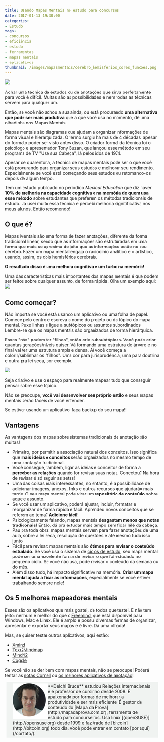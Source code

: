 ```yaml
---
title: Usando Mapas Mentais no estudo para concursos
date: 2017-01-13 19:30:00
categories:
- Estudo
tags:
- concursos
- eficiência
- estudo
- ferramentas
- mapas mentais
- aplicativos
thumbnail: /images/mapasmentais/cerebro_hemisferios_cores_funcoes.png
---
```

![](/images/mapasmentais/cerebro_hemisferios_cores_funcoes.png)

Achar uma técnica de estudos ou de anotações que sirva perfeitamente para você é difícil. Muitas são as possibilidades e nem todas as técnicas servem para qualquer um.

Então, se você não achou a sua ainda, ou está procurando **uma alternativa que pode ser mais produtiva** que a que você usa no momento, dê uma olhadinha nos Mapas Mentais.

<!-- more -->

Mapas mentais são diagramas que ajudam a organizar informações de forma visual e hierarquizada. O termo surgiu há mais de 4 décadas, apesar do formato poder ser visto antes disso. O criador formal da técnica foi o psicólogo e apresentador Tony Buzan, que lançou esse método em seu programa de TV "Use sua Cabeça", lá pelos idos de 1974.

Apesar de quarentona, a técnica de mapas mentais pode ser o que você está procurando para organizar seus estudos e melhorar seu rendimento. Especialmente se você está começando seus estudos ou retomando-os depois de algum tempo.

Tem um estudo publicado no periódico _Medical Education_ que diz haver **10% de melhoria na capacidade cognitiva e na memória de quem usa esse método** sobre estudantes que preferem os métodos tradicionais de estudo. Já usei muito essa técnica e percebi melhoria signitificativa nos meus alunos. Então recomendo!

## O que é?
Mapas Mentais são uma forma de fazer anotações, diferente da forma tradicional linear, sendo que as informações são estruturadas em uma forma que mais se aproxima do jeito que as informações estão no seu cérebro. Fazer um mapa mental engaja o raciocínio analítico e o artístico, usando, assim, os dois hemisférios cerebrais.

**O resultado disso é uma melhora cognitiva e um turbo na memória!**

Uma das características mais importantes dos mapas mentais é que podem ser feitos sobre qualquer assunto, de forma rápida. Olha um exemplo aqui:
![](/images/mapasmentais/exemplo_de_mindmap_freemind.png)

## Como começar?
Não importa se você está usando um aplicativo ou uma folha de papel. Comece pelo centro e escreva o nome do projeto ou do tópico do mapa mental. Puxe linhas e ligue a subtópicos ou assuntos subordinados. Lembre-se que os mapas mentais são organizados de forma hierárquica.

Esses "nós" podem ter "filhos", então crie subsubtópicos. Você pode criar quantas gerações/níveis quiser. Vá formando uma estrutura de árvore e no final vai ter uma estrutura ampla e densa. Aí você começa a colorir/sublinhar os "filhos". Uma cor para jurisprudência, uma para doutrina e outra pra lei seca, por exemplo.

![](/images/mapasmentais/freemind_exemplo_níveis.png)

Seja criativo e use o espaço para realmente mapear tudo que conseguir pensar sobre esse tópico.

Não se preocupe, **você vai desenvolver seu próprio estilo** e seus mapas mentais serão fáceis de você entender.

Se estiver usando um aplicativo, faça backup do seu mapa!!


## Vantagens
As vantagens dos mapas sobre sistemas tradicionais de anotação são muitas!

-   Primeiro, por permitir a associação natural dos conceitos. Isso significa que **mais ideias e conceitos** serão organizados no mesmo tempo de uma anotação tradicional.
-   Você consegue, também, ligar as ideias e conceitos de forma a **perceber as relações** quando for revisar suas notas. Conectou? Na hora de revisar é só seguir as setas!
-   Uma das coisas mais interessantes, no entanto, é a possibilidade de adicionar imagens, anexos, links e outros recursos que ajudarão mais tarde. O seu mapa mental pode virar um **repositório de conteúdo** sobre aquele assunto.
-   Se você usar um aplicativo, poderá ajustar, incluir, formatar e reorganizar de forma rápida e fácil. Aprendeu novos conceitos que se referem ao tema? **Adicione fácil**!
-   Psicologicamente falando, mapas mentais **desgastam menos que notas tradiconais**! Então, dá pra estudar mais tempo sem ficar lélé da cabeça.
-   Pau pra toda obra: mapas mentais servem para fazer anotações de uma aula, sobre a lei seca, resolução de questões e até mesmo tudo isso junto!
-   Fácil para revisar: mapas mentais são **ótimos para revisar o conteúdo estudado**. Se você usa o sistema de [ciclos de estudo](/2016/06/12/cronograma/index.html), seu mapa mental pode ser uma excelente forma de revisar o que foi estudado no pequeno ciclo. Se você não usa, pode revisar o conteúdo da semana ou do mês.
-   Além disso tudo, há impacto significativo na memória. **Criar um mapa mental ajuda a fixar as informações**, especialmente se você estiver trabalhando sempre nele!

## Os 5 melhores mapeadores mentais

Esses são os aplicativos que mais gostei, de todos que testei. E não tem jeito: nenhum é melhor do que o [Freemind](http://freemind.sourceforge.net/wiki/index.php/Main_Page), que está disponível para Windows, Mac e Linux. Ele é amplo e possui diversas formas de organizar, apresentar e exportar seus mapas e é livre. Dá uma olhada!

Mas, se quiser testar outros aplicativos, aqui estão:
-   [Xmind](http://xmind.net)
-   [Text2Mindmap](https://www.text2mindmap.com/)
-   [Mind42](http://mind42.com/)
-   [Coggle](http://coggle.it/)

Se você não se der bem com mapas mentais, não se preocupe! Poderá tentar as [notas Cornell](/2016/05/24/Notas/) ou [os melhores aplicativos de anotação](/2016/09/01/Os-melhores-apps-para-anotar/)!

<div style="padding: 5px 20px; margin: 5px; background: #F0F3F1;"><img src="/images/new_eu_round_pad.png" style="float:left;width:115px;height:115px;">**Delchi Bruce** estudou Relações internacionais e é professor de cursinho desde 2008. É apaixonado por formas de melhorar a produtividade e ser mais eficiente. É gestor de conteúdo do [Mapa da Prova](http://mapadaprova.com.br), ferramenta de estudo para concurseiros. Usa linux [(openSUSE)](http://opensuse.org) desde 1999 e faz trade de [bitcoin](http://bitcoin.org) todo dia.
Você pode entrar em contato [por aqui](/contato/).</div>
